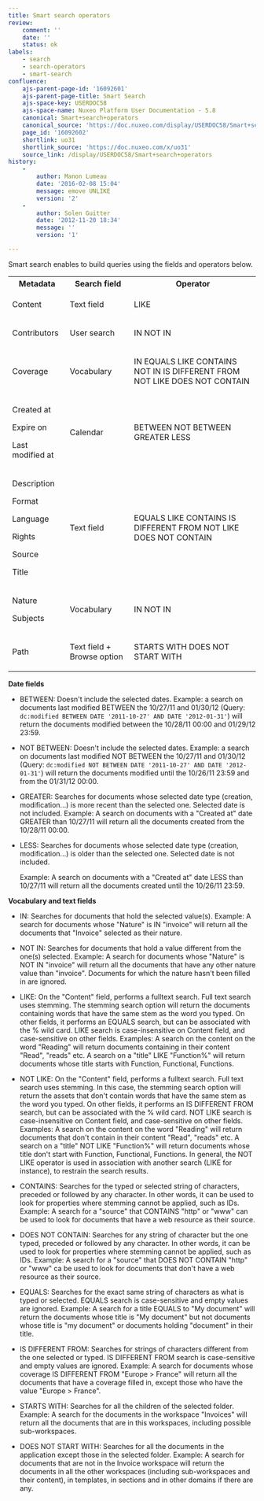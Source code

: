 ```yaml
---
title: Smart search operators
review:
    comment: ''
    date: ''
    status: ok
labels:
    - search
    - search-operators
    - smart-search
confluence:
    ajs-parent-page-id: '16092601'
    ajs-parent-page-title: Smart Search
    ajs-space-key: USERDOC58
    ajs-space-name: Nuxeo Platform User Documentation - 5.8
    canonical: Smart+search+operators
    canonical_source: 'https://doc.nuxeo.com/display/USERDOC58/Smart+search+operators'
    page_id: '16092602'
    shortlink: uo31
    shortlink_source: 'https://doc.nuxeo.com/x/uo31'
    source_link: /display/USERDOC58/Smart+search+operators
history:
    - 
        author: Manon Lumeau
        date: '2016-02-08 15:04'
        message: emove UNLIKE
        version: '2'
    - 
        author: Solen Guitter
        date: '2012-11-20 18:34'
        message: ''
        version: '1'

---
```

Smart search enables to build queries using the fields and operators below.

<div class="table-scroll"><table class="hover"><tbody><tr><th colspan="1">Metadata</th><th colspan="1">Search field</th><th colspan="1">Operator</th></tr><tr><td colspan="1">

Content

</td><td colspan="1">Text field</td><td colspan="1">

LIKE

</td></tr><tr><td colspan="1">Contributors</td><td colspan="1">User search</td><td colspan="1">

IN
NOT IN

</td></tr><tr><td colspan="1">Coverage</td><td colspan="1">Vocabulary</td><td colspan="1">

IN
EQUALS
LIKE
CONTAINS
NOT IN
IS DIFFERENT FROM
NOT LIKE
DOES NOT CONTAIN

</td></tr><tr><td colspan="1">

Created at

Expire on

Last modified at

</td><td colspan="1">Calendar</td><td colspan="1">

BETWEEN
NOT BETWEEN
GREATER
LESS

</td></tr><tr><td colspan="1">

Description

Format

Language

Rights

Source

Title

</td><td colspan="1">Text field</td><td colspan="1">

EQUALS
LIKE
CONTAINS
IS DIFFERENT FROM
NOT LIKE
DOES NOT CONTAIN

</td></tr><tr><td colspan="1">

Nature

Subjects

</td><td colspan="1">Vocabulary</td><td colspan="1">

IN
NOT IN

</td></tr><tr><td colspan="1">Path</td><td colspan="1">Text field + Browse option</td><td colspan="1">

STARTS WITH
DOES NOT START WITH

</td></tr></tbody></table></div>

**Date fields**

*   BETWEEN: Doesn't include the selected dates.
    Example: a search on documents last modified BETWEEN the 10/27/11 and 01/30/12 (Query: `dc:modified BETWEEN DATE '2011-10-27' AND DATE '2012-01-31'`) will return the documents modified between the 10/28/11 00:00 and 01/29/12 23:59.

*   NOT BETWEEN: Doesn't include the selected dates.
    Example: a search on documents last modified NOT BETWEEN the 10/27/11 and 01/30/12 (Query: `dc:modified NOT BETWEEN DATE '2011-10-27' AND DATE '2012-01-31'`) will return the documents modified until the 10/26/11 23:59 and from the 01/31/12 00:00.&nbsp;

*   GREATER:&nbsp;Searches for documents whose selected date type (creation, modification...) is more recent than the selected one. Selected date is not included.
    Example: A search on documents with a "Created at" date GREATER than 10/27/11 will return all the documents created from the 10/28/11 00:00.

*   LESS: Searches for documents whose selected date type (creation, modification...) is older than the selected one. Selected date is not included.

    Example: A search on documents with a "Created at" date LESS than 10/27/11 will return all the documents created until the 10/26/11 23:59.

**Vocabulary and text fields**

*   IN: Searches for documents that hold the selected value(s).
    Example: A search for documents whose "Nature" is IN "invoice" will return all the documents that "Invoice" selected as their nature.

*   NOT IN: Searches for documents that hold a value different from the one(s) selected.
    Example: A search for documents whose "Nature" is NOT IN "invoice" will return all the documents that have any other nature value than "invoice". Documents for which the nature hasn't been filled in are ignored.

*   LIKE: On the "Content" field, performs a fulltext search. Full text search uses stemming. The stemming search option will return the documents containing words that have the same stem as the word you typed. On other fields, it performs an EQUALS search, but can be associated with the % wild card. LIKE search is case-insensitive on Content field, and case-sensitive on other fields.
    Examples: A search on the content on the word "Reading" will return documents containing in their content "Read", "reads" etc. A search on a "title" LIKE "Function%" will return documents whose title starts with Function, Functional, Functions.

*   NOT LIKE: On the "Content" field, performs a fulltext search. Full text search uses stemming. In this case, the stemming search option will return the assets that don't contain words that have the same stem as the word you typed. On other fields, it performs an IS DIFFERENT FROM search, but can be associated with the % wild card. NOT LIKE search is case-insensitive on Content field, and case-sensitive on other fields.
    Examples: A search on the content on the word "Reading" will return documents that don't contain in their content "Read", "reads" etc. A search on a "title" NOT LIKE "Function%" will return documents whose title don't start with Function, Functional, Functions. In general, the NOT LIKE operator is used in association with another search (LIKE for instance), to restrain the search results.

*   CONTAINS: Searches for the typed or selected string of characters, preceded or followed by any character. In other words, it can be used to look for properties where stemming cannot be applied, such as IDs.
    Example: A search for a "source" that CONTAINS "http" or "www" can be used to look for documents that have a web resource as their source.

*   DOES NOT CONTAIN: Searches for any string of character but the one typed, preceded or followed by any character.&nbsp;In other words, it can be used to look for properties where stemming cannot be applied, such as IDs.
    Example: A search for a "source" that DOES NOT CONTAIN "http" or "www" ca be used to look for documents that don't have a web resource as their source.

*   EQUALS: Searches for the exact same string of characters as what is typed or selected. EQUALS search is case-sensitive and empty values are ignored.
    Example: A search for a title EQUALS to "My document" will return the documents whose title is "My document" but not documents whose title is "my document" or documents holding "document" in their title.

*   IS DIFFERENT FROM: Searches for strings of characters different from the one selected or typed. IS DIFFERENT FROM search is case-sensitive and empty values are ignored.
    Example: A search for documents whose coverage IS DIFFERENT FROM "Europe > France" will return all the documents that have a coverage filled in, except those who have the value "Europe > France".

*   STARTS WITH: Searches for all the children of the selected folder.
    Example: A search for the documents in the workspace "Invoices" will return all the documents that are in this workspaces, including possible sub-workspaces.

*   DOES NOT START WITH: Searches for all the documents in the application except those in the selected folder.
    Example: A search for documents that are not in the Invoice workspace will return the documents in all the other workspaces (including sub-workspaces and their content), in templates, in sections and in other domains if there are any.
